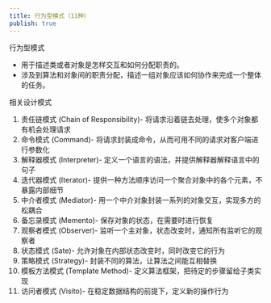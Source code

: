 ```yaml
---
title: 行为型模式（11种）
publish: true
---
```


行为型模式

- 用于描述类或者对象是怎样交互和如何分配职责的。
- 涉及到算法和对象间的职责分配，描述一组对象应该如何协作来完成一个整体的任务。

相关设计模式

1. 责任链模式 (Chain of Responsibility)- 将请求沿着链去处理，使多个对象都有机会处理请求
2. 命令模式 (Command)- 将请求封装成命令，从而可用不同的请求对客户端进行参数化
3. 解释器模式 (Interpreter)- 定义一个语言的语法，并提供解释器解释语言中的句子
4. 迭代器模式 (Iterator)- 提供一种方法顺序访问一个聚合对象中的各个元素，不暴露内部细节
5. 中介者模式 (Mediator)- 用一个中介对象封装一系列的对象交互，实现多方的松耦合
6. 备忘录模式 (Memento)- 保存对象的状态，在需要时进行恢复
7. 观察者模式 (Observer)- 监听一个主对象，状态改变时，通知所有监听它的观察者
8. 状态模式 (Sate)- 允许对象在内部状态改变时，同时改变它的行为
9. 策略模式 (Strategy)- 封装不同的算法，让算法之间能互相替换
10. 模板方法模式 (Template Method)- 定义算法框架，把待定的步骤留给子类实现
11. 访问者模式 (Visito)- 在稳定数据结构的前提下，定义新的操作行为
